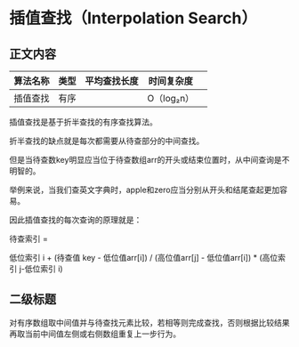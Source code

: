 # 插值查找（Interpolation Search）

## 正文内容

| 算法名称 | 类型 | 平均查找长度 | 时间复杂度 |      |
| -------- | ---- | ------------ | ---------- | ---- |
| 插值查找 | 有序 |              | O（log₂n） |      |

插值查找是基于折半查找的有序查找算法。

折半查找的缺点就是每次都需要从待查部分的中间查找。

但是当待查数key明显应当位于待查数组arr的开头或结束位置时，从中间查询是不明智的。

举例来说，当我们查英文字典时，apple和zero应当分别从开头和结尾查起更加容易。

因此插值查找的每次查询的原理就是：

待查索引 = 

低位索引 i + (待查值 key - 低位值arr[i]) / (高位值arr[j] - 低位值arr[i]) * (高位索引 j-低位索引 i)



## 二级标题



对有序数组取中间值并与待查找元素比较，若相等则完成查找，否则根据比较结果再取当前中间值左侧或右侧数组重复上一步行为。


